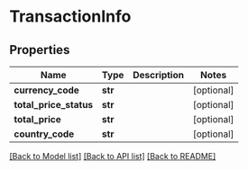# TransactionInfo

## Properties
Name | Type | Description | Notes
------------ | ------------- | ------------- | -------------
**currency_code** | **str** |  | [optional] 
**total_price_status** | **str** |  | [optional] 
**total_price** | **str** |  | [optional] 
**country_code** | **str** |  | [optional] 

[[Back to Model list]](../README.md#documentation-for-models) [[Back to API list]](../README.md#documentation-for-api-endpoints) [[Back to README]](../README.md)


